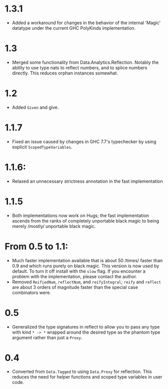 # 1.3.1
* Added a workaround for changes in the behavior of the internal 'Magic' datatype under the current GHC PolyKinds implementation.

# 1.3
* Merged some functionality from Data.Analytics.Reflection. Notably the ability to use type nats to reflect numbers, and to splice numbers directly. This reduces orphan instances somewhat.

# 1.2
* Added `Given` and give.

# 1.1.7
* Fixed an issue caused by changes in GHC 7.7's typechecker by using explicit `ScopedTypeVariables`.

# 1.1.6:
* Relaxed an unnecessary strictness annotation in the fast implementation

# 1.1.5
* Both implementations now work on Hugs; the fast implementation ascends
  from the ranks of completely unportable black magic to being merely
  /mostly/ unportable black magic.

# From 0.5 to 1.1:

* Much faster implementation available that is about 50 /times/ faster than
  0.9 and which runs purely on black magic. This version is now used by
  default. To turn it off install with the `slow` flag. If you encounter a
  problem with the implementation, please contact the author.
* Removed `ReifiedNum`, `reflectNum`, and `reifyIntegral`; `reify` and
  `reflect` are about 3 orders of magnitude faster than the special case
  combinators were.

# 0.5
* Generalized the type signatures in reflect to allow you to pass any type
  with kind `* -> *` wrapped around the desired type as the phantom type
  argument rather than just a `Proxy`.

# 0.4
* Converted from `Data.Tagged` to using `Data.Proxy` for reflection. This
  reduces the need for helper functions and scoped type variables in user
  code.
